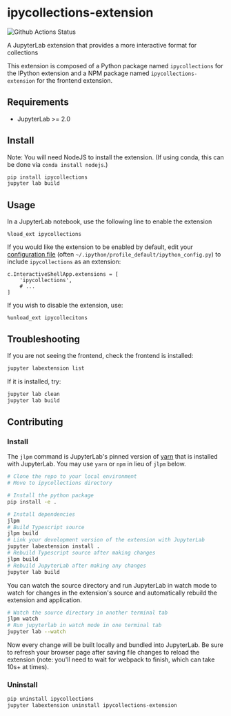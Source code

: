# ipycollections-extension

![Github Actions Status](https://github.com/dakoop/ipycollections-extension/workflows/Build/badge.svg)

A JupyterLab extension that provides a more interactive format for collections

This extension is composed of a Python package named `ipycollections`
for the IPython extension and a NPM package named `ipycollections-extension`
for the frontend extension.

## Requirements

* JupyterLab >= 2.0

## Install

Note: You will need NodeJS to install the extension. (If using conda, this can be done via `conda install nodejs`.)

```bash
pip install ipycollections
jupyter lab build
```
## Usage

In a JupyterLab notebook, use the following line to enable the extension

```
%load_ext ipycollections
``` 

If you would like the extension to be enabled by default, edit your 
[configuration file](https://ipython.readthedocs.io/en/stable/development/config.html) 
(often `~/.ipython/profile_default/ipython_config.py`) to include `ipycollections` as an extension:

```
c.InteractiveShellApp.extensions = [
    'ipycollections',
    # ...
]
```

If you wish to disable the extension, use:

```
%unload_ext ipycollecitons
```

## Troubleshooting

If you are not seeing the frontend, check the frontend is installed:

```bash
jupyter labextension list
```

If it is installed, try:

```bash
jupyter lab clean
jupyter lab build
```

## Contributing

### Install

The `jlpm` command is JupyterLab's pinned version of
[yarn](https://yarnpkg.com/) that is installed with JupyterLab. You may use
`yarn` or `npm` in lieu of `jlpm` below.

```bash
# Clone the repo to your local environment
# Move to ipycollections directory

# Install the python package
pip install -e .

# Install dependencies
jlpm
# Build Typescript source
jlpm build
# Link your development version of the extension with JupyterLab
jupyter labextension install .
# Rebuild Typescript source after making changes
jlpm build
# Rebuild JupyterLab after making any changes
jupyter lab build
```

You can watch the source directory and run JupyterLab in watch mode to watch for changes in the extension's source and automatically rebuild the extension and application.

```bash
# Watch the source directory in another terminal tab
jlpm watch
# Run jupyterlab in watch mode in one terminal tab
jupyter lab --watch
```

Now every change will be built locally and bundled into JupyterLab. Be sure to refresh your browser page after saving file changes to reload the extension (note: you'll need to wait for webpack to finish, which can take 10s+ at times).

### Uninstall

```bash
pip uninstall ipycollections
jupyter labextension uninstall ipycollections-extension
```
